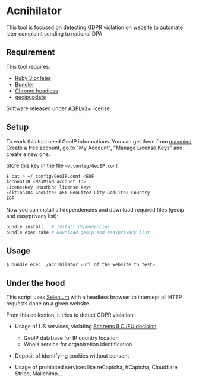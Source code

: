 # Acnihilator

This tool is focused on detecting GDPR violation on website to automate later
complaint sending to national DPA

## Requirement

This tool requires:
- [Ruby 3 or later](https://www.ruby-lang.org/)
- [Bundler](https://bundler.io/)
- [Chrome headless](https://github.com/ungoogled-software/ungoogled-chromium#downloads)
- [geoipupdate](https://github.com/maxmind/geoipupdate)

Software released under [AGPLv3+](https://www.gnu.org/licenses/agpl-3.0.html) license

## Setup

To work this tool need GeoIP informations. You can get them from [maxmind](https://www.maxmind.com/). Create a free account, go to "My Account", "Manage License Keys" and create a new one.

Store this key in the file `~/.config/GeoIP.conf`:

```bash
$ cat > ~/.config/GeoIP.conf <EOF
AccountID <MaxMind account ID>
LicenseKey <MaxMind license key>
EditionIDs GeoLite2-ASN GeoLite2-City GeoLite2-Country
EOF
```

Now you can install all dependencies and download required files (geoip and easyprivacy list):

```bash
bundle install   # Install dependencies
bundle exec rake # Download geoip and easyprivacy list
```

## Usage

```bash
$ bundle exec ./acnihilator <url of the website to test>
```

## Under the hood

This script uses [Selenium](https://www.selenium.dev/) with a headless browser
to intercept all HTTP requests done on a given website.

From this collection, it tries to detect GDPR violation:

  - Usage of US services, violating [Schrems II CJEU decision](https://curia.europa.eu/juris/liste.jsf?num=C-311/18)
    - GeoIP database for IP country location
    - Whois service for organization identification
  
  - Deposit of identifying cookies without consent

  - Usage of prohibited services like reCaptcha, hCaptcha, Cloudflare, Stripe, Mailchimp…
